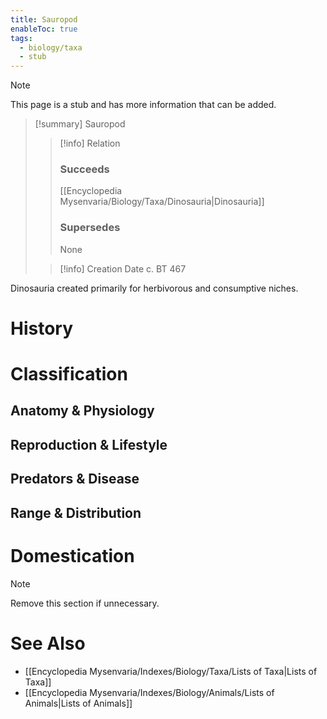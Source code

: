 ```yaml
---
title: Sauropod
enableToc: true
tags:
  - biology/taxa
  - stub
---
```


> [!note]
> This page is a stub and has more information that can be added.

> [!summary] Sauropod
> > [!info] Relation
> > ### Succeeds
> > [[Encyclopedia Mysenvaria/Biology/Taxa/Dinosauria|Dinosauria]]
> > ### Supersedes
> > None
>
> > [!info] Creation Date
> > c. BT 467

Dinosauria created primarily for herbivorous and consumptive niches.
# History

# Classification
## Anatomy & Physiology

## Reproduction & Lifestyle

## Predators & Disease

## Range & Distribution

# Domestication

> [!note]
> Remove this section if unnecessary.
# See Also
- [[Encyclopedia Mysenvaria/Indexes/Biology/Taxa/Lists of Taxa|Lists of Taxa]]
- [[Encyclopedia Mysenvaria/Indexes/Biology/Animals/Lists of Animals|Lists of Animals]]